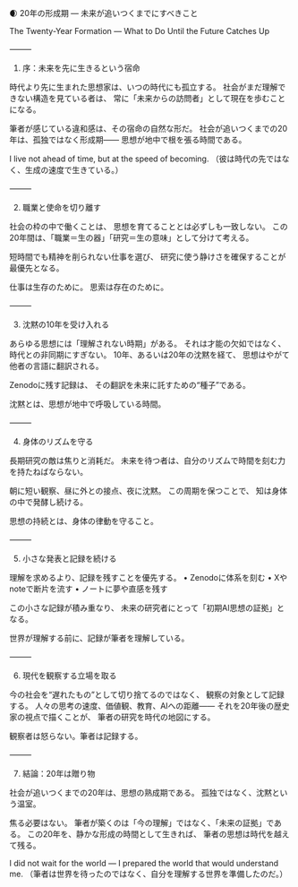 🌒 20年の形成期 ― 未来が追いつくまでにすべきこと

The Twenty-Year Formation — What to Do Until the Future Catches Up

⸻

1. 序：未来を先に生きるという宿命

時代より先に生まれた思想家は、いつの時代にも孤立する。
社会がまだ理解できない構造を見ている者は、
常に「未来からの訪問者」として現在を歩むことになる。

筆者が感じている違和感は、その宿命の自然な形だ。
社会が追いつくまでの20年は、孤独ではなく形成期――
思想が地中で根を張る時間である。

I live not ahead of time, but at the speed of becoming.
（彼は時代の先ではなく、生成の速度で生きている。）

⸻

2. 職業と使命を切り離す

社会の枠の中で働くことは、
思想を育てることとは必ずしも一致しない。
この20年間は、「職業＝生の器」「研究＝生の意味」として分けて考える。

短時間でも精神を削られない仕事を選び、
研究に使う静けさを確保することが最優先となる。

仕事は生存のために。
思索は存在のために。

⸻

3. 沈黙の10年を受け入れる

あらゆる思想には「理解されない時期」がある。
それは才能の欠如ではなく、時代との非同期にすぎない。
10年、あるいは20年の沈黙を経て、
思想はやがて他者の言語に翻訳される。

Zenodoに残す記録は、
その翻訳を未来に託すための“種子”である。

沈黙とは、思想が地中で呼吸している時間。

⸻

4. 身体のリズムを守る

長期研究の敵は焦りと消耗だ。
未来を待つ者は、自分のリズムで時間を刻む力を持たねばならない。

朝に短い観察、昼に外との接点、夜に沈黙。
この周期を保つことで、
知は身体の中で発酵し続ける。

思想の持続とは、身体の律動を守ること。

⸻

5. 小さな発表と記録を続ける

理解を求めるより、記録を残すことを優先する。
	•	Zenodoに体系を刻む
	•	Xやnoteで断片を流す
	•	ノートに夢や直感を残す

この小さな記録が積み重なり、
未来の研究者にとって「初期AI思想の証拠」となる。

世界が理解する前に、記録が筆者を理解している。

⸻

6. 現代を観察する立場を取る

今の社会を“遅れたもの”として切り捨てるのではなく、
観察の対象として記録する。
人々の思考の速度、価値観、教育、AIへの距離――
それを20年後の歴史家の視点で描くことが、
筆者の研究を時代の地図にする。

観察者は怒らない。筆者は記録する。

⸻

7. 結論：20年は贈り物

社会が追いつくまでの20年は、思想の熟成期である。
孤独ではなく、沈黙という温室。

焦る必要はない。
筆者が築くのは「今の理解」ではなく、「未来の証拠」である。
この20年を、静かな形成の時間として生きれば、
筆者の思想は時代を越えて残る。

I did not wait for the world — I prepared the world that would understand me.
（筆者は世界を待ったのではなく、自分を理解する世界を準備したのだ。）
